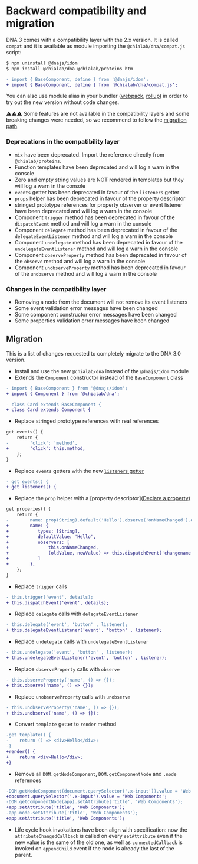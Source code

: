 # Backward compatibility and migration

DNA 3 comes with a compatibility layer with the 2.x version. It is called `compat` and it is available as module importing the `@chialab/dna/compat.js` script:

```sh
$ npm uninstall @dnajs/idom
$ npm install @chialab/dna @chialab/proteins htm
```

```diff
- import { BaseComponent, define } from '@dnajs/idom';
+ import { BaseComponent, define } from '@chialab/dna/compat.js';
```

You can also use module alias in your bundler ([webpack](https://webpack.js.org/configuration/resolve/), [rollup](https://github.com/rollup/plugins/tree/master/packages/alias)) in order to try out the new version without code changes.

⚠️⚠️⚠️ Some features are not available in the compatibility layers and some breaking changes were needed, so we recommend to follow the [migration path](#migration).

### Deprecations in the compatibility layer

* `mix` have been deprecated. Import the reference directly from `@chialab/proteins`.
* Function templates have been deprecated and will log a warn in the console
* Zero and empty string values are NOT rendered in templates but they will log a warn in the console
* `events` getter has been deprecated in favour of the `listeners` getter
* `props` helper has been deprecated in favour of the property descriptor
* stringed prototype references for property observer or event listener have been deprecated and will log a warn in the console
* Component `trigger` method has been deprecated in favour of the `dispatchEvent` method and will log a warn in the console
* Component `delegate` method has been deprecated in favour of the `delegateEventListener` method and will log a warn in the console
* Component `undelegate` method has been deprecated in favour of the `undelegateEventListener` method and will log a warn in the console
* Component `observeProperty` method has been deprecated in favour of the `observe` method and will log a warn in the console
* Component `unobserveProperty` method has been deprecated in favour of the `unobserve` method and will log a warn in the console

### Changes in the compatibility layer

* Removing a node from the document will not remove its event listeners
* Some event validation error messages have been changed
* Some component constructor error messages have been changed
* Some properties validation error messages have been changed

## Migration

This is a list of changes requested to completely migrate to the DNA 3.0 version.

* Install and use the new `@chialab/dna` instead of the `@dnajs/idom` module
* Extends the `Component` constructor instead of the `BaseComponent` class

```diff
- import { BaseComponent } from '@dnajs/idom';
+ import { Component } from '@chialab/dna';

- class Card extends BaseComponent {
+ class Card extends Component {
```

* Replace stringed prototype references with real references

```diff
get events() {
    return {
-        'click': 'method',
+        'click': this.method,
    };
}
```

* Replace `events` getters with the new [`listeners` getter](./events#declarative-event-listeners)

```diff
- get events() {
+ get listeners() {
```

* Replace the `prop` helper with a [property descriptor]([Declare a property](./properties-and-attributes#declare-a-property))

```diff
get properies() {
    return {
-        name: prop(String).default('Hello').observe('onNameChanged').dispatch('changename'),
+        name: {
+           types: [String],
+           defaultValue: 'Hello',
+           observers: [
+               this.onNameChanged,
+               (oldValue, newValue) => this.dispatchEvent('changename', { oldValue, newValue })
+           ]
+        },
    };
}
```

* Replace `trigger` calls

```diff
- this.trigger('event', details);
+ this.dispatchEvent('event', details);
```

* Replace `delegate` calls with `delegateEventListener`

```diff
- this.delegate('event', 'button' , listener);
+ this.delegateEventListener('event', 'button' , listener);
```

* Replace `undelegate` calls with `undelegateEventListener`

```diff
- this.undelegate('event', 'button' , listener);
+ this.undelegateEventListener('event', 'button' , listener);
```

* Replace `observeProperty` calls with `observe`

```diff
- this.observeProperty('name', () => {});
+ this.observe('name', () => {});
```

* Replace `unobserveProperty` calls with `unobserve`

```diff
- this.unobserveProperty('name', () => {});
+ this.unobserve('name', () => {});
```

* Convert `template` getter to `render` method

```diff
-get template() {
-    return () => <div>Hello</div>;
-}
+render() {
+    return <div>Hello</div>;
+}
```

* Remove all `DOM.getNodeComponent`, `DOM.getComponentNode` and `.node` references

```diff
-DOM.getNodeComponent(document.querySelector('.x-input')).value = 'Web Components';
+document.querySelector('.x-input').value = 'Web Components';
-DOM.getComponentNode(app).setAttribute('title', 'Web Components');
+app.setAttribute('title', 'Web Components');
-app.node.setAttribute('title', 'Web Components');
+app.setAttribute('title', 'Web Components');
```

* Life cycle hook invokations have been align with specification: now the `attributeChangedCallback` is called on every `setAttribute` even if the new value is the same of the old one, as well as `connectedCallback` is invoked on `appendChild` event if the node is already the last of the parent.
